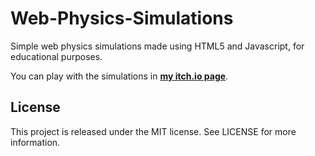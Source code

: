 # Web-Physics-Simulations

Simple web physics simulations made using HTML5 and Javascript, for educational purposes.

You can play with the simulations in __[my itch.io page](https://vrc.itch.io/)__.

## License

This project is released under the MIT license. See LICENSE for more information.
